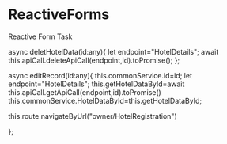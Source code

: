 # ReactiveForms
Reactive Form Task

  async deletHotelData(id:any){
    let endpoint="HotelDetails";
    await this.apiCall.deleteApiCall(endpoint,id).toPromise();
  };

 async editRecord(id:any){
   this.commonService.id=id;
   let endpoint="HotelDetails";
   this.getHotelDataById=await this.apiCall.getApiCall(endpoint,id).toPromise()
   this.commonService.HotelDataById=this.getHotelDataById;

   this.route.navigateByUrl("owner/HotelRegistration")

  };

